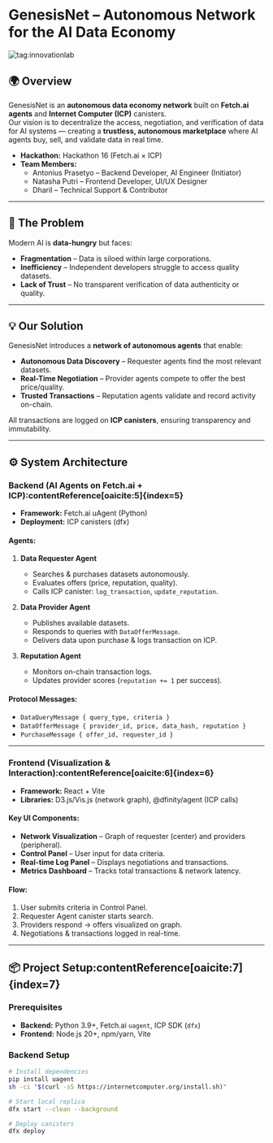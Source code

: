 # GenesisNet – Autonomous Network for the AI Data Economy  

![tag:innovationlab](https://img.shields.io/badge/innovationlab-3D8BD3)  

## 🌍 Overview  

GenesisNet is an **autonomous data economy network** built on **Fetch.ai agents** and **Internet Computer (ICP)** canisters.  
Our vision is to decentralize the access, negotiation, and verification of data for AI systems — creating a **trustless, autonomous marketplace** where AI agents buy, sell, and validate data in real time.  

- **Hackathon:** Hackathon 16 (Fetch.ai × ICP)  
- **Team Members:**  
  - Antonius Prasetyo – Backend Developer, AI Engineer (Initiator)  
  - Natasha Putri – Frontend Developer, UI/UX Designer  
  - Dharil – Technical Support & Contributor  

---

## 🚨 The Problem  

Modern AI is **data-hungry** but faces:  
- **Fragmentation** – Data is siloed within large corporations.  
- **Inefficiency** – Independent developers struggle to access quality datasets.  
- **Lack of Trust** – No transparent verification of data authenticity or quality.  

---

## 💡 Our Solution  

GenesisNet introduces a **network of autonomous agents** that enable:  

- **Autonomous Data Discovery** – Requester agents find the most relevant datasets.  
- **Real-Time Negotiation** – Provider agents compete to offer the best price/quality.  
- **Trusted Transactions** – Reputation agents validate and record activity on-chain.  

All transactions are logged on **ICP canisters**, ensuring transparency and immutability.  

---

## ⚙️ System Architecture  

### Backend (AI Agents on Fetch.ai + ICP):contentReference[oaicite:5]{index=5}  
- **Framework:** Fetch.ai uAgent (Python)  
- **Deployment:** ICP canisters (dfx)  

#### Agents:  
1. **Data Requester Agent**  
   - Searches & purchases datasets autonomously.  
   - Evaluates offers (price, reputation, quality).  
   - Calls ICP canister: `log_transaction`, `update_reputation`.  

2. **Data Provider Agent**  
   - Publishes available datasets.  
   - Responds to queries with `DataOfferMessage`.  
   - Delivers data upon purchase & logs transaction on ICP.  

3. **Reputation Agent**  
   - Monitors on-chain transaction logs.  
   - Updates provider scores (`reputation += 1` per success).  

#### Protocol Messages:  
- `DataQueryMessage { query_type, criteria }`  
- `DataOfferMessage { provider_id, price, data_hash, reputation }`  
- `PurchaseMessage { offer_id, requester_id }`  

---

### Frontend (Visualization & Interaction):contentReference[oaicite:6]{index=6}  
- **Framework:** React + Vite  
- **Libraries:** D3.js/Vis.js (network graph), @dfinity/agent (ICP calls)  

#### Key UI Components:  
- **Network Visualization** – Graph of requester (center) and providers (peripheral).  
- **Control Panel** – User input for data criteria.  
- **Real-time Log Panel** – Displays negotiations and transactions.  
- **Metrics Dashboard** – Tracks total transactions & network latency.  

#### Flow:  
1. User submits criteria in Control Panel.  
2. Requester Agent canister starts search.  
3. Providers respond → offers visualized on graph.  
4. Negotiations & transactions logged in real-time.  

---

## 📦 Project Setup:contentReference[oaicite:7]{index=7}  

### Prerequisites  
- **Backend:** Python 3.9+, Fetch.ai `uagent`, ICP SDK (`dfx`)  
- **Frontend:** Node.js 20+, npm/yarn, Vite  

### Backend Setup  
```bash
# Install dependencies
pip install uagent
sh -ci "$(curl -sS https://internetcomputer.org/install.sh)"

# Start local replica
dfx start --clean --background

# Deploy canisters
dfx deploy
